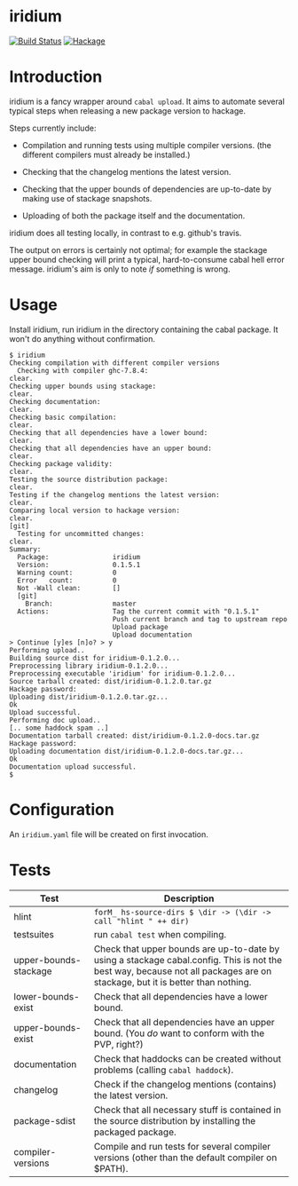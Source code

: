 # iridium

[![Build Status](https://secure.travis-ci.org/lspitzner/iridium.svg)](http://travis-ci.org/lspitzner/iridium)
[![Hackage](https://img.shields.io/hackage/v/iridium.svg)](https://hackage.haskell.org/package/iridium)

# Introduction

iridium is a fancy wrapper around `cabal upload`. It aims to automate
several typical steps when releasing a new package version to hackage.

Steps currently include:

- Compilation and running tests using multiple compiler versions.
  (the different compilers must already be installed.)

- Checking that the changelog mentions the latest version.

- Checking that the upper bounds of dependencies
  are up-to-date by making use of stackage snapshots.

- Uploading of both the package itself and the documentation.

iridium does all testing locally, in contrast to e.g. github's travis. 

The output on errors is certainly not optimal; for example the stackage
upper bound checking will print a typical, hard-to-consume cabal hell error
message. iridium's aim is only to note _if_ something is wrong.

# Usage

Install iridium, run iridium in the directory containing the cabal package.
It won't do anything without confirmation.

~~~~
$ iridium
Checking compilation with different compiler versions
  Checking with compiler ghc-7.8.4:                                   clear.
Checking upper bounds using stackage:                                 clear.
Checking documentation:                                               clear.
Checking basic compilation:                                           clear.
Checking that all dependencies have a lower bound:                    clear.
Checking that all dependencies have an upper bound:                   clear.
Checking package validity:                                            clear.
Testing the source distribution package:                              clear.
Testing if the changelog mentions the latest version:                 clear.
Comparing local version to hackage version:                           clear.
[git]
  Testing for uncommitted changes:                                    clear.
Summary:
  Package:                iridium
  Version:                0.1.5.1
  Warning count:          0
  Error   count:          0
  Not -Wall clean:        []
  [git]
    Branch:               master
  Actions:                Tag the current commit with "0.1.5.1"
                          Push current branch and tag to upstream repo
                          Upload package
                          Upload documentation
> Continue [y]es [n]o? > y
Performing upload..
Building source dist for iridium-0.1.2.0...
Preprocessing library iridium-0.1.2.0...
Preprocessing executable 'iridium' for iridium-0.1.2.0...
Source tarball created: dist/iridium-0.1.2.0.tar.gz
Hackage password:
Uploading dist/iridium-0.1.2.0.tar.gz...
Ok
Upload successful.
Performing doc upload..
[.. some haddock spam ..]
Documentation tarball created: dist/iridium-0.1.2.0-docs.tar.gz
Hackage password:
Uploading documentation dist/iridium-0.1.2.0-docs.tar.gz...
Ok
Documentation upload successful.
$
~~~~

# Configuration

An `iridium.yaml` file will be created on first invocation.

# Tests

| Test | Description |
| --- | --- |
| hlint | `forM_ hs-source-dirs $ \dir -> (\dir -> call "hlint " ++ dir)` |
| testsuites | run `cabal test` when compiling. |
| upper-bounds-stackage | Check that upper bounds are up-to-date by using a stackage cabal.config. This is not the best way, because not all packages are on stackage, but it is better than nothing. |
| lower-bounds-exist | Check that all dependencies have a lower bound. |
| upper-bounds-exist | Check that all dependencies have an upper bound. (You _do_ want to conform with the PVP, right?) |
| documentation | Check that haddocks can be created without problems (calling `cabal haddock`). |
| changelog | Check if the changelog mentions (contains) the latest version. |
| package-sdist | Check that all necessary stuff is contained in the source distribution by installing the packaged package. |
| compiler-versions | Compile and run tests for several compiler versions (other than the default compiler on $PATH). |

